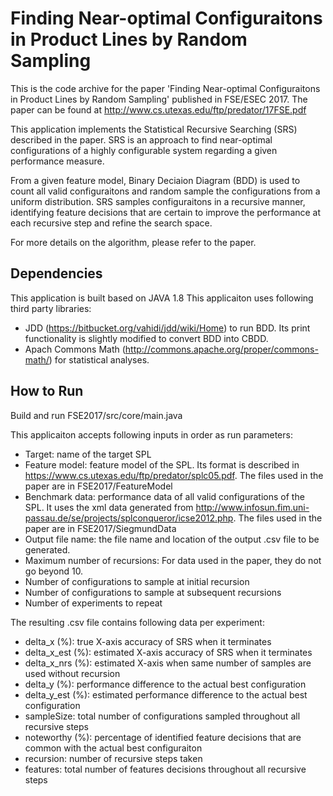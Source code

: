 # Finding Near-optimal Configuraitons in Product Lines by Random Sampling
This is the code archive for the paper 'Finding Near-optimal Configuraitons in Product Lines by Random Sampling' published in FSE/ESEC 2017. The paper can be found at http://www.cs.utexas.edu/ftp/predator/17FSE.pdf

This application implements the Statistical Recursive Searching (SRS) described in the paper. SRS is an approach to find near-optimal configurations of a highly configurable system regarding a given performance measure. 

From a given feature model, Binary Deciaion Diagram (BDD) is used to count all valid configuraitons and random sample the configurations from a uniform distribution. SRS samples configuraitons in a recursive manner, identifying feature decisions that are certain to improve the performance at each recursive step and refine the search space.

For more details on the algorithm, please refer to the paper.

## Dependencies ##
This application is built based on JAVA 1.8
This applicaiton uses following third party libraries:
* JDD (https://bitbucket.org/vahidi/jdd/wiki/Home) to run BDD. Its print functionality is slightly modified to convert BDD into CBDD.
* Apach Commons Math (http://commons.apache.org/proper/commons-math/) for statistical analyses.

## How to Run ##
Build and run FSE2017/src/core/main.java

This applicaiton accepts following inputs in order as run parameters:
* Target: name of the target SPL
* Feature model: feature model of the SPL. Its format is described in https://www.cs.utexas.edu/ftp/predator/splc05.pdf. The files used in the paper are in FSE2017/FeatureModel
* Benchmark data: performance data of all valid configurations of the SPL. It uses the xml data generated from http://www.infosun.fim.uni-passau.de/se/projects/splconqueror/icse2012.php. The files used in the paper are in FSE2017/SiegmundData
* Output file name: the file name and location of the output .csv file to be generated.
* Maximum number of recursions: For data used in the paper, they do not go beyond 10.
* Number of configurations to sample at initial recursion
* Number of configurations to sample at subsequent recursions
* Number of experiments to repeat

The resulting .csv file contains following data per experiment:
* delta_x (%): true X-axis accuracy of SRS when it terminates
* delta_x_est (%): estimated X-axis accuracy of SRS when it terminates
* delta_x_nrs (%): estimated X-axis when same number of samples are used without recursion
* delta_y (%): performance difference to the actual best configuration
* delta_y_est (%): estimated performance difference to the actual best configuration
* sampleSize: total number of configurations sampled throughout all recursive steps
* noteworthy (%): percentage of identified feature decisions that are common with the actual best configuraiton
* recursion: number of recursive steps taken
* features: total number of features decisions throughout all recursive steps

